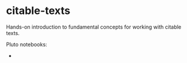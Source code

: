 # citable-texts

Hands-on introduction to fundamental concepts for working with citable texts.

Pluto notebooks:

- 
